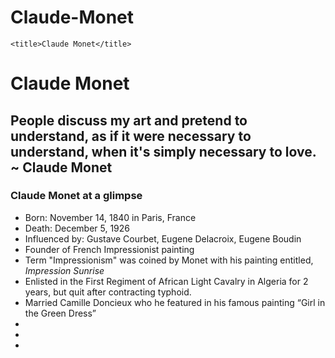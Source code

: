 # Claude-Monet
<!DOCTYPE html>
<html>
  <head>
 
<link rel="stylesheet" href="base.css">

    <title>Claude Monet</title>
  </head>
  <body>
  <h1>Claude Monet</h1>
  <h2>People discuss my art and pretend to understand, as if it were necessary to understand, when it's simply necessary to love. ~ Claude Monet</h2>
  <p> 
  
  
  </p>
  <div>
  <h3>Claude Monet at a glimpse</h3>
  <ul>
  <li>Born: November 14, 1840 in Paris, France</li>
  <li>Death: December 5, 1926</li>
  <li>Influenced by: Gustave Courbet, Eugene Delacroix, Eugene Boudin</li>
  <li>Founder of French Impressionist painting</li>
  <li>Term "Impressionism" was coined by Monet with his painting entitled, <i>Impression Sunrise</i></li>
  <li>Enlisted in the First Regiment of African Light Cavalry in Algeria for 2 years, but quit after contracting typhoid.</li>
  <li> Married Camille Doncieux who he featured in his famous painting <q>Girl in the Green Dress</q></li>
  <li>     </li>
  <li>     </li>
  <li>     </li>
  </ul>
  </div>
  
  
  
  
  </body>

</html>
